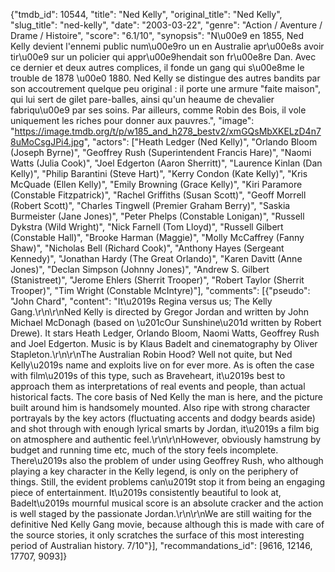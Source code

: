 {"tmdb_id": 10544, "title": "Ned Kelly", "original_title": "Ned Kelly", "slug_title": "ned-kelly", "date": "2003-03-22", "genre": "Action / Aventure / Drame / Histoire", "score": "6.1/10", "synopsis": "N\u00e9 en 1855, Ned Kelly devient l'ennemi public num\u00e9ro un en Australie apr\u00e8s avoir tir\u00e9 sur un policier qui appr\u00e9hendait son fr\u00e8re Dan. Avec ce dernier et deux autres complices, il fonde un gang qui s\u00e8me le trouble de 1878 \u00e0 1880. Ned Kelly se distingue des autres bandits par son accoutrement quelque peu original : il porte une armure \"faite maison\", qui lui sert de gilet pare-balles, ainsi qu'un heaume de chevalier fabriqu\u00e9 par ses soins. Par ailleurs, comme Robin des Bois, il vole uniquement les riches pour donner aux pauvres.", "image": "https://image.tmdb.org/t/p/w185_and_h278_bestv2/xmGQsMbXKELzD4n78uMoCsgJPi4.jpg", "actors": ["Heath Ledger (Ned Kelly)", "Orlando Bloom (Joseph Byrne)", "Geoffrey Rush (Superintendent Francis Hare)", "Naomi Watts (Julia Cook)", "Joel Edgerton (Aaron Sherritt)", "Laurence Kinlan (Dan Kelly)", "Philip Barantini (Steve Hart)", "Kerry Condon (Kate Kelly)", "Kris McQuade (Ellen Kelly)", "Emily Browning (Grace Kelly)", "Kiri Paramore (Constable Fitzpatrick)", "Rachel Griffiths (Susan Scott)", "Geoff Morrell (Robert Scott)", "Charles Tingwell (Premier Graham Berry)", "Saskia Burmeister (Jane Jones)", "Peter Phelps (Constable Lonigan)", "Russell Dykstra (Wild Wright)", "Nick Farnell (Tom Lloyd)", "Russell Gilbert (Constable Hall)", "Brooke Harman (Maggie)", "Molly McCaffrey (Fanny Shaw)", "Nicholas Bell (Richard Cook)", "Anthony Hayes (Sergeant Kennedy)", "Jonathan Hardy (The Great Orlando)", "Karen Davitt (Anne Jones)", "Declan Simpson (Johnny Jones)", "Andrew S. Gilbert (Stanistreet)", "Jerome Ehlers (Sherrit Trooper)", "Robert Taylor (Sherrit Trooper)", "Tim Wright (Constable McIntyre)"], "comments": [{"pseudo": "John Chard", "content": "It\u2019s Regina versus us; The Kelly Gang.\r\n\r\nNed Kelly is directed by Gregor Jordan and written by John Michael McDonagh (based on \u201cOur Sunshine\u201d written by Robert Drewe). It stars Heath Ledger, Orlando Bloom, Naomi Watts, Geoffrey Rush and Joel Edgerton. Music is by Klaus Badelt and cinematography by Oliver Stapleton.\r\n\r\nThe Australian Robin Hood? Well not quite, but Ned Kelly\u2019s name and exploits live on for ever more. As is often the case with film\u2019s of this type, such as Braveheart, it\u2019s best to approach them as interpretations of real events and people, than actual historical facts. The core basis of Ned Kelly the man is here, and the picture built around him is handsomely mounted. Also ripe with strong character portrayals by the key actors (fluctuating accents and dodgy beards aside) and shot through with enough lyrical smarts by Jordan, it\u2019s a film big on atmosphere and authentic feel.\r\n\r\nHowever, obviously hamstrung by budget and running time etc, much of the story feels incomplete. There\u2019s also the problem of under using Geoffrey Rush, who although playing a key character in the Kelly legend, is only on the periphery of things. Still, the evident problems can\u2019t stop it from being an engaging piece of entertainment. It\u2019s consistently beautiful to look at, Badelt\u2019s mournful musical score is an absolute cracker and the action is well staged by the passionate Jordan.\r\n\r\nWe are still waiting for the definitive Ned Kelly Gang movie, because although this is made with care of the source stories, it only scratches the surface of this most interesting period of Australian history. 7/10"}], "recommandations_id": [9616, 12146, 17707, 9093]}